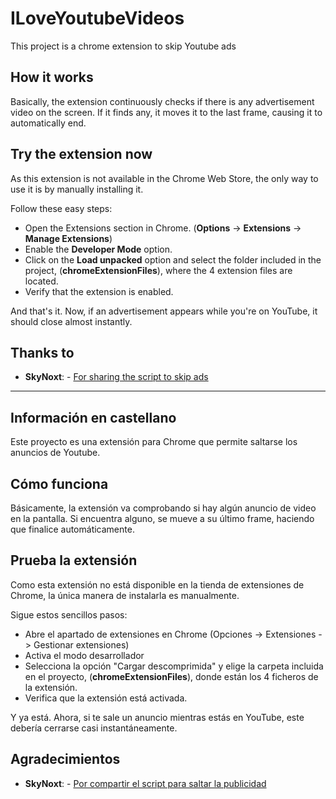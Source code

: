 # ILoveYoutubeVideos

This project is a chrome extension to skip Youtube ads

## How it works
 
Basically, the extension continuously checks if there is any advertisement video on the screen. If it finds any, it moves it to the last frame, causing it to automatically end.

## Try the extension now

As this extension is not available in the Chrome Web Store, the only way to use it is by manually installing it. 

Follow these easy steps:

-  Open the Extensions section in Chrome. (**Options** -> **Extensions** -> **Manage Extensions**)
-  Enable the **Developer Mode** option.
-  Click on the **Load unpacked** option and select the folder included in the project, (**chromeExtensionFiles**), where the 4 extension files are located.
-  Verify that the extension is enabled.
  
And that's it. Now, if an advertisement appears while you're on YouTube, it should close almost instantly.

## Thanks to

-   **SkyNoxt**: - [For sharing the script to skip ads](https://www.elotrolado.net/hilo_simple-youtube-skipper_2484060)

---------------------------------------------

## Información en castellano

Este proyecto es una extensión para Chrome que permite saltarse los anuncios de Youtube.

## Cómo funciona

Básicamente, la extensión va comprobando si hay algún anuncio de video en la pantalla. Si encuentra alguno, se mueve a su último frame, haciendo que finalice automáticamente.

## Prueba la extensión

Como esta extensión no está disponible en la tienda de extensiones de Chrome, la única manera de instalarla es manualmente.

Sigue estos sencillos pasos:

-  Abre el apartado de extensiones en Chrome (Opciones -> Extensiones -> Gestionar extensiones)
-  Activa el modo desarrollador
-  Selecciona la opción "Cargar descomprimida" y elige la carpeta incluida en el proyecto, (**chromeExtensionFiles**),  donde están los 4 ficheros de la extensión.
-  Verifica que la extensión está activada.

Y ya está. Ahora, si te sale un anuncio mientras estás en YouTube, este debería cerrarse casi instantáneamente.

## Agradecimientos

-   **SkyNoxt**: - [Por compartir el script para saltar la publicidad](https://www.elotrolado.net/hilo_simple-youtube-skipper_2484060)
